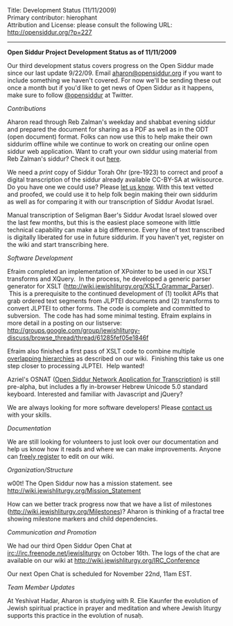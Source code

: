 <html>
<head></head>
<body>
Title: Development Status (11/11/2009)<br />
Primary contributor: hierophant<br />
Attribution and License: please consult the following URL: <a href="http://opensiddur.org/?p=227">http://opensiddur.org/?p=227</a>
<p />
<hr />

<strong>Open Siddur Project Development Status as of 11/11/2009</strong>

Our  third development status covers progress on the Open Siddur made since  our last update 9/22/09. Email aharon@opensiddur.org if you want to  include something we haven't covered. For now we'll be sending these out  once a month but if you'd like to get news of Open Siddur as it  happens, make sure to follow <a href="http://twitter.com/opensiddur">@opensiddur</a> at Twitter.

<em>Contributions</em>

Aharon read through Reb Zalman's weekday  and shabbat evening siddur and prepared the document for sharing as a  PDF as well as in the ODT (open document) format. Folks can now use this  to help make their own siddurim offline while we continue to work on  creating our online open siddur web application. Want to craft your own siddur using material from Reb Zalman's siddur? Check it out <a href="https://opensiddur.org/2009/10/reb-zalmans-open-siddur-tehillat-hashem/">here</a>.

We  need a <em>print</em> copy of Siddur Torah Ohr (pre-1923) to correct and proof  a digital transcription of the siddur already available CC-BY-SA at  wikisource. Do you have one we could use? Please <a href="https://opensiddur.org/contact/">let us know</a>. With this  text vetted and proofed, we could use it to help folk begin making their  own siddurim as well as for comparing it with our transcription of  Siddur Avodat Israel.

Manual transcription of Seligman Baer's Siddur Avodat Israel slowed over  the last few months, but this is the easiest place someone with little  technical capability can make a big difference. Every line of text  transcribed is digitally liberated for use in future siddurim. If you  haven't yet, register on the wiki and start transcribing here.

<em>Software Development</em>

Efraim completed an implementation of  XPointer to be used in our XSLT transforms and XQuery.  In the process,  he developed a generic parser generator for XSLT  (<a href="http://web.archive.org/web/20111014021609/http://wiki.jewishliturgy.org:80/XSLT_Grammar_Parser">http://wiki.jewishliturgy.org/XSLT_Grammar_Parser</a>).  This is a  prerequisite to the continued development of (1) toolkit APIs that grab  ordered text segments from JLPTEI documents and (2) transforms to  convert JLPTEI to other forms. The code is complete and committed to  subversion.  The code has had some minimal testing.
Efraim explains in  more detail in a posting on our listserve: <a href="http://groups.google.com/group/jewishliturgy-discuss/browse_thread/thread/61285fef05e1846f"> http://groups.google.com/group/jewishliturgy-discuss/browse_thread/thread/61285fef05e1846f</a>

Efraim also finished a first pass of XSLT code to combine multiple <a href="https://github.com/opensiddur/opensiddur/wiki">overlapping  hierarchies</a> as  described on our wiki.  Finishing this  take us one step closer to processing JLPTEI.  Help wanted!

Azriel's  OSNAT (<a href="http://groups.google.com/group/jewishliturgy-discuss/browse_thread/thread/0ece3140bcf90f6b#">Open  Siddur Network Application for Transcription</a>)  is still pre-alpha, but includes a fly in-browser Hebrew Unicode  5.0 standard keyboard. Interested and familiar with Javascript and  jQuery?

We are  always looking for more software developers! Please <a href="https://opensiddur.org/contact/">contact  us</a> with your skills.

<em>Documentation</em>

We are still looking for volunteers to  just look over our documentation and help us know how it reads and where  we can make improvements. Anyone can <a href="https://opensiddur.org/wp-login.php">freely register</a> to edit on our  wiki.

<em>Organization/Structure</em>

w00t!  The Open Siddur now has a mission statement. <a href="https://opensiddur.org/development/mission/"> </a>see <a href="https://opensiddur.org/development/mission/">http://wiki.jewishliturgy.org/Mission_Statement</a>

How can we better  track progress now that we have a list of milestones  (<a href="https://github.com/opensiddur/opensiddur/issues?q=is%3Aopen+is%3Aissue+milestone%3A%22Server+v1.0%22">http://wiki.jewishliturgy.org/Milestones</a>)? Aharon is thinking of a fractal tree showing milestone markers and child dependencies.

<em>Communication and  Promotion</em>

We had our third Open Siddur Open Chat at  <a href="irc://irc.freenode.net/jewisliturgy">irc://irc.freenode.net/jewisliturgy</a> on October 16th. The logs of the  chat are available on our wiki at  http://wiki.jewishliturgy.org/IRC_Conference

Our next Open Chat  is scheduled for November 22nd, 11am EST.

<em>Team Member  Updates</em>

At Yeshivat Hadar, Aharon is studying with R. Elie  Kaunfer the evolution of Jewish spiritual practice in prayer and  meditation and where Jewish liturgy supports this practice in the  evolution of nusaḥ.
</body>
</html>
